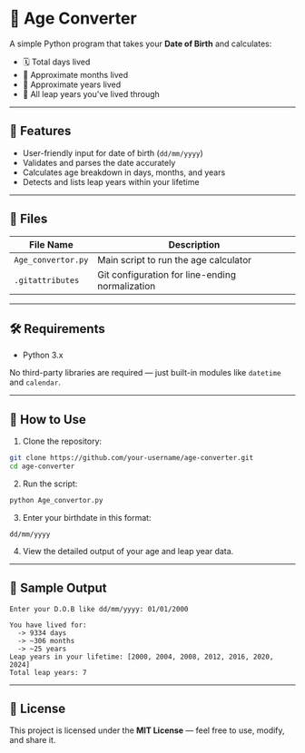 # 🧮 Age Converter

A simple Python program that takes your **Date of Birth** and calculates:

- 🗓️ Total days lived  
- 📅 Approximate months lived  
- 📆 Approximate years lived  
- 🔁 All leap years you've lived through

---

## 🚀 Features

- User-friendly input for date of birth (`dd/mm/yyyy`)
- Validates and parses the date accurately
- Calculates age breakdown in days, months, and years
- Detects and lists leap years within your lifetime

---

## 📁 Files

| File Name          | Description                                     |
|--------------------|-------------------------------------------------|
| `Age_convertor.py` | Main script to run the age calculator           |
| `.gitattributes`   | Git configuration for line-ending normalization |

---

## 🛠️ Requirements

- Python 3.x

No third-party libraries are required — just built-in modules like `datetime` and `calendar`.

---

## 🧪 How to Use

1. Clone the repository:

```bash
git clone https://github.com/your-username/age-converter.git
cd age-converter
```

2. Run the script:

```bash
python Age_convertor.py
```

3. Enter your birthdate in this format:

```
dd/mm/yyyy
```

4. View the detailed output of your age and leap year data.

---

## 📸 Sample Output

```
Enter your D.O.B like dd/mm/yyyy: 01/01/2000

You have lived for:
  -> 9334 days
  -> ~306 months
  -> ~25 years
Leap years in your lifetime: [2000, 2004, 2008, 2012, 2016, 2020, 2024]
Total leap years: 7
```

---

## 📄 License

This project is licensed under the **MIT License** — feel free to use, modify, and share it.
